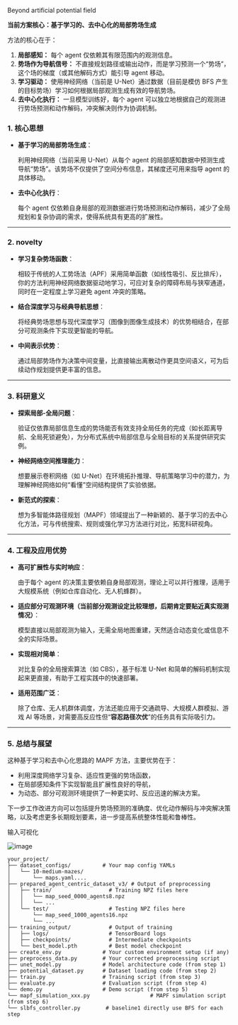 Beyond artificial potential field

**当前方案核心：基于学习的、去中心化的局部势场生成**

方法的核心在于：

1. **局部感知：** 每个 agent 仅依赖其有限范围内的观测信息。
2. **势场作为导航信号：** 不直接规划路径或输出动作，而是学习预测一个“势场”，这个场的梯度（或其他解码方式）能引导 agent 移动。
3. **学习驱动：** 使用神经网络（当前是 U-Net）通过数据（目前是模仿 BFS 产生的目标势场）学习如何根据局部观测生成有效的导航势场。
4. **去中心化执行：** 一旦模型训练好，每个 agent 可以独立地根据自己的观测进行势场预测和动作解码，冲突解决则作为协调机制。

### **1. 核心思想**

- **基于学习的局部势场生成**：
    
    利用神经网络（当前采用 U-Net）从每个 agent 的局部感知数据中预测生成导航“势场”。该势场不仅提供了空间分布信息，其梯度还可用来指导 agent 的具体移动。
    
- **去中心化执行**：
    
    每个 agent 仅依赖自身局部的观测数据进行势场预测和动作解码，减少了全局规划和复杂协调的需求，使得系统具有更高的扩展性。
    

---

### **2. novelty**

- **学习复杂势场函数**：
    
    相较于传统的人工势场法（APF）采用简单函数（如线性吸引、反比排斥），你的方法利用神经网络数据驱动地学习，可应对复杂的障碍布局与狭窄通道，同时在一定程度上学习避免 agent 冲突的策略。
    
- **结合深度学习与经典导航思想**：
    
    将经典势场思想与现代深度学习（图像到图像生成技术）的优势相结合，在部分可观测条件下实现更智能的导航。
    
- **中间表示优势**：
    
    通过局部势场作为决策中间变量，比直接输出离散动作更具空间语义，可为后续动作规划提供更丰富的信息。
    

---

### **3. 科研意义**

- **探索局部-全局问题**：
    
    验证仅依靠局部信息生成的势场能否有效支持全局任务的完成（如长距离导航、全局死锁避免），为分布式系统中局部信息与全局目标的关系提供研究实例。
    
- **神经网络空间推理能力**：
    
    想要展示卷积网络（如 U-Net）在环境拓扑推理、导航策略学习中的潜力，为理解神经网络如何“看懂”空间结构提供了实验依据。
    
- **新范式的探索**：
    
    想为多智能体路径规划（MAPF）领域提出了一种新颖的、基于学习的去中心化方法，可与传统搜索、规则或强化学习方法进行对比，拓宽科研视角。
    

---

### **4. 工程及应用优势**

- **高可扩展性与实时响应**：
    
    由于每个 agent 的决策主要依赖自身局部观测，理论上可以并行推理，适用于大规模系统（例如仓库自动化、无人机蜂群）。
    
- **适应部分可观测环境（当前部分观测设定比较理想，后期肯定要贴近真实观测情况）**：
    
    模型直接以局部观测为输入，无需全局地图重建，天然适合动态变化或信息不全的实际场景。
    
- **实现相对简单**：
    
    对比复杂的全局搜索算法（如 CBS），基于标准 U-Net 和简单的解码机制实现起来更直接，有助于工程实践中的快速部署。
    
- **适用范围广泛**：
    
    除了仓库、无人机群体调度，方法还能应用于交通疏导、大规模人群模拟、游戏 AI 等场景，对需要高反应性但“**容忍路径次优**”的任务具有实际吸引力。
    

---

### **5. 总结与展望**

这种基于学习和去中心化思路的 MAPF 方法，主要优势在于：

- 利用深度网络学习复杂、适应性更强的势场函数，
- 在局部感知条件下实现智能且扩展性良好的导航，
- 为动态、部分可观测环境提供了一种更实时、反应迅速的解决方案。

下一步工作改进方向可以包括提升势场预测的准确度、优化动作解码与冲突解决策略，以及考虑更多长期规划要素，进一步提高系统整体性能和鲁棒性。

输入可视化

![image](https://github.com/user-attachments/assets/0945bc89-7747-4cf6-ae8f-43e02f33a12d)



```text
your_project/
├── dataset_configs/          # Your map config YAMLs
│   └── 10-medium-mazes/
│       └── maps.yaml....
├── prepared_agent_centric_dataset_v3/ # Output of preprocessing
│   ├── train/                  # Training NPZ files here
│   │   └── map_seed_0000_agents8.npz
│   │   └── ...
│   └── test/                   # Testing NPZ files here
│       └── map_seed_1000_agents16.npz
│       └── ...
├── training_output/            # Output of training
│   ├── logs/                   # TensorBoard logs
│   ├── checkpoints/            # Intermediate checkpoints
│   └── best_model.pth          # Best model checkpoint
├── create_env.py             # Your custom environment setup (if any)
├── preprocess_data.py        # Your corrected preprocessing script
├── unet_model.py             # Model architecture code (from step 1)
├── potential_dataset.py      # Dataset loading code (from step 2)
├── train.py                  # Training script (from step 3)
├── evaluate.py               # Evaluation script (from step 4)
└── demo.py                   # Demo script (from step 5)
└── mapf_simulation_xxx.py                   # MAPF simulation script (from step 6)
└── slbfs_controller.py        # baseline1 directly use BFS for each step
